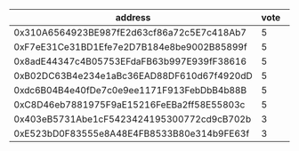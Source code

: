address|vote|timestamp|signature
---|---|---|---
0x310A6564923BE987fE2d63cf86a72c5E7c418Ab7|5|1603204138|0xb0560f2b95b45dd7e3d6c3c2b50644cc215513d362ce8e0682614857fb1ad77808b5def4c676728fbd4b5c4cf71a7c4348abe3d31a3f4c26629d56f6a0cb86e91b
0xF7eE31Ce31BD1Efe7e2D7B184e8be9002B85899f|5|1603206593|0x981db345b95c686b51f25940f4418e9228c6093fc9716ddc1f163e663004b95b26fe3c1d9c0111e6951413d9cd65f463aabaf2f711eb5164ecf953884fb9aa681b
0x8adE44347c4B05753EFdaFB63b997E939fF38616|5|1603206933|0x48e33ba4199f22c7ccb18dc443b2b731ce4ca8e1f070b6fa53452d0e7292f1425803393b6d44c3c44b3da5b16dd4ace4f32dbf7acbdeb9194c98d36507f5c3fb1b
0xB02DC63B4e234e1aBc36EAD88DF610d67f4920dD|5|1603210096|0x72f2641623d3bfce1715111c95827beffe7d4526198ceafa38f57913224b07c4687055f7825b8a9142cb27129810024e351c4b9fc1d3b5164d2d5bf1f9babecc1c
0xdc6B04B4e40fDe7c0e9ee1171F913FebDbB4b88B|5|1603210439|0xffd9e80044d1a35240d3db46c00dfe5a5b176dd99acd91b8d0bdbd184ce53a6602987d0801b2dad27ee021719b6e2c74052dfc222a0961963aa4d5af81d15e711b
0xC8D46eb7881975F9aE15216FeEBa2ff58E55803c|5|1603213751|0x0a5ca2c1398e3fed288253e61d77a60f83785152d8edea15fae3ea3a9e3d6c376bf6092b216715e46003095969fe94fcd1bf15ee09c3e10010f578e7dfe965ed1c
0x403eB5731Abe1cF5423424195300772cd9cB702b|3|1603215318|0xd3834cd0fa546427fcbc521c0a04139f95fd675b7a4c416cda24674efbf3850513a2375e434e79431d94e9df9e5064a5e534b23ec547970882101346744071191c
0xE523bD0F83555e8A48E4FB8533B80e314b9FE63f|3|1603238074|0xbe0797f5f3993b0cddf6d4b1eef39c9981ca428acb6c32fce872c3c64f02e5eb00579992f7af0d19e0d0d66d476afe7549441a97f10591a8db902234e74038561b